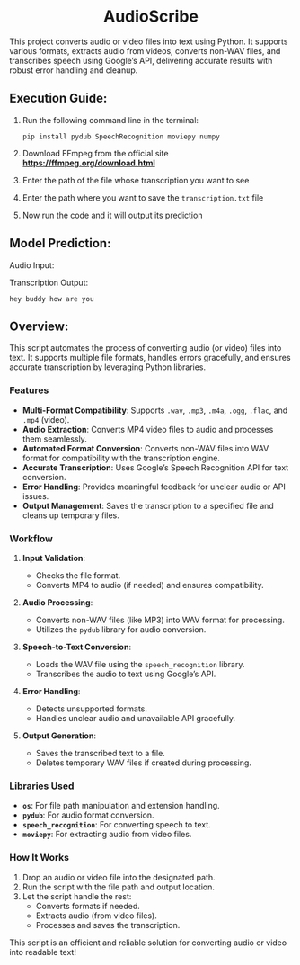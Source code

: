 <h1 align="center">AudioScribe</h1>
This project converts audio or video files into text using Python. It supports various formats, extracts audio from videos, converts non-WAV files, and transcribes speech using Google’s API, delivering accurate results with robust error handling and cleanup.

## Execution Guide:
1. Run the following command line in the terminal:
   ```
   pip install pydub SpeechRecognition moviepy numpy
   ```

2. Download FFmpeg from the official site **https://ffmpeg.org/download.html**

3. Enter the path of the file whose transcription you want to see

4. Enter the path where you want to save the `transcription.txt` file

5. Now run the code and it will output its prediction

## Model Prediction:

  Audio Input:
  
  

  Transcription Output:

  `hey buddy how are you`

## Overview:
This script automates the process of converting audio (or video) files into text. It supports multiple file formats, handles errors gracefully, and ensures accurate transcription by leveraging Python libraries.

### **Features**
- **Multi-Format Compatibility**: Supports `.wav`, `.mp3`, `.m4a`, `.ogg`, `.flac`, and `.mp4` (video).
- **Audio Extraction**: Converts MP4 video files to audio and processes them seamlessly.
- **Automated Format Conversion**: Converts non-WAV files into WAV format for compatibility with the transcription engine.
- **Accurate Transcription**: Uses Google’s Speech Recognition API for text conversion.
- **Error Handling**: Provides meaningful feedback for unclear audio or API issues.
- **Output Management**: Saves the transcription to a specified file and cleans up temporary files.

### **Workflow**
1. **Input Validation**:
   - Checks the file format.
   - Converts MP4 to audio (if needed) and ensures compatibility.

2. **Audio Processing**:
   - Converts non-WAV files (like MP3) into WAV format for processing.
   - Utilizes the `pydub` library for audio conversion.

3. **Speech-to-Text Conversion**:
   - Loads the WAV file using the `speech_recognition` library.
   - Transcribes the audio to text using Google’s API.

4. **Error Handling**:
   - Detects unsupported formats.
   - Handles unclear audio and unavailable API gracefully.

5. **Output Generation**:
   - Saves the transcribed text to a file.
   - Deletes temporary WAV files if created during processing.

### **Libraries Used**
- **`os`**: For file path manipulation and extension handling.
- **`pydub`**: For audio format conversion.
- **`speech_recognition`**: For converting speech to text.
- **`moviepy`**: For extracting audio from video files.

### **How It Works**
1. Drop an audio or video file into the designated path.
2. Run the script with the file path and output location.
3. Let the script handle the rest:
   - Converts formats if needed.
   - Extracts audio (from video files).
   - Processes and saves the transcription.

This script is an efficient and reliable solution for converting audio or video into readable text!
